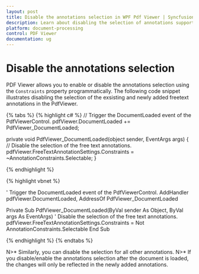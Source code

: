 ```yaml
---
layout: post
title: Disable the annotations selection in WPF Pdf Viewer | Syncfusion&reg;
description: Learn about disabling the selection of annotations support in Syncfusion<sup>&reg;</sup>; WPF Pdf Viewer control and more.
platform: document-processing
control: PDF Viewer
documentation: ug
---
```


# Disable the annotations selection

PDF Viewer allows you to enable or disable the annotations selection using the `Constraints` property programmatically. The following code snippet illustrates disabling the selection of the exsisting and newly added freetext annotations in the PdfViewer.

{% tabs %}
{% highlight c# %}
// Trigger the DocumentLoaded event of the PdfViewerControl.
pdfViewer.DocumentLoaded += PdfViewer_DocumentLoaded;

private void PdfViewer_DocumentLoaded(object sender, EventArgs args)
{
    // Disable the selection of the free text annotations.
    pdfViewer.FreeTextAnnotationSettings.Constraints = ~AnnotationConstraints.Selectable;
}

{% endhighlight %}

{% highlight vbnet %}

' Trigger the DocumentLoaded event of the PdfViewerControl.
AddHandler pdfViewer.DocumentLoaded, AddressOf PdfViewer_DocumentLoaded

Private Sub PdfViewer_DocumentLoaded(ByVal sender As Object, ByVal args As EventArgs)
    ' Disable the selection of the free text annotations.
    pdfViewer.FreeTextAnnotationSettings.Constraints = Not AnnotationConstraints.Selectable
End Sub

{% endhighlight %}
{% endtabs %}

N>* Similarly, you can disable the selection for all other annotations.
N>* If you disable/enable the annotations selection after the document is loaded, the changes will only be reflected in the newly added annotations.
